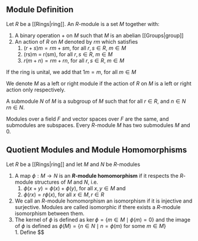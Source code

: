 ## Module Definition

Let $R$ be a [[Rings|ring]]. An $R$-module is a set $M$ together with:
1. A binary operation $+$ on $M$ such that $M$ is an abelian [[Groups|group]]
2. An action of $R$ on $M$ denoted by $rm$ which satisfies
	1. $(r +s)m = rm + sm$, for all $r, s \in R$, $m \in M$
	2. (rs)m = r(sm), for all $r, s \in R$, $m \in M$
	3. $r(m + n) = rm + rn$, for all $r, s \in R$, $m \in M$

If the ring is unital, we add that $1m = m$, for all $m \in M$

We denote $M$ as a left or right module if the action of $R$ on $M$ is a left or right action only respectively.

A submodule $N$ of $M$ is a subgroup of $M$ such that for all $r \in R$, and $n \in N$ $rn \in N$.

Modules over a field $F$ and vector spaces over $F$ are the same, and submodules are subspaces. Every $R$-module $M$ has two submodules $M$ and $0$.



## Quotient Modules and Module Homomorphisms

Let $R$ be a [[Rings|ring]] and let $M$ and $N$ be $R$-modules
1. A map $\phi: M \rightarrow N$ is an **$R$-module homomorphism** if it respects the $R$-module structures of $M$ and $N$, i.e.
	1. $\phi(x+y) = \phi(x) + \phi(y)$, for all $x, y \in M$ and 
	2. $\phi(rx) = r\phi(x)$, for all $x \in M, r\in R$
2. We call an $R$-module homomorphism an isomorphism if it is injective and surjective. Modules are called isomorphic if there exists a $R$-module isomorphism between them.
3. The kernel of $\phi$ is defined as $\ker\phi = \{ m \in M \mid \phi(m) = 0\}$ and the image of $\phi$ is defined as $\phi(M) = \{n \in N \mid n = \phi(m) \text{ for some } m \in M \}$    
		1. Define $$